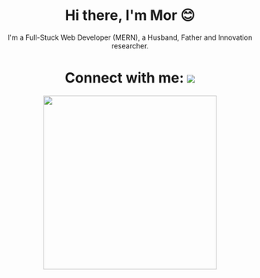 <h1 align='center'> Hi there, I'm Mor 😊</h1>
<p align='center'> I'm a Full-Stuck Web Developer (MERN), a Husband, Father and Innovation researcher.</p>
<h1 align='center'>Connect with me:  <a align='center' href="https://www.linkedin.com/in/mormben/">
    <img src="https://img.shields.io/badge/linkedin-%230077B5.svg?&style=for-the-badge&logo=linkedin&logoColor=white" />
    </a></h1>
<p align='center'>
  <a href="#"><img src="https://github-readme-stats.vercel.app/api?username=morMBen&show_icons=true&count_private=true&theme=dark" width="350"></a>
</p>
    